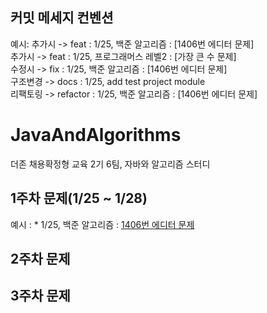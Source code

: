 ## 커밋 메세지 컨벤션  ##
예시: 
추가시 -> feat : 1/25, 백준 알고리즘 : [1406번 에디터 문제] </br>
추가시 -> feat : 1/25, 프로그래머스 레벨2 : [가장 큰 수 문제] </br>
수정시 -> fix : 1/25, 백준 알고리즘 : [1406번 에디터 문제] </br>
구조변경 -> docs : 1/25, add test project module  </br>
리팩토링 -> refactor : 1/25, 백준 알고리즘 : [1406번 에디터 문제] </br>

# JavaAndAlgorithms
더존 채용확정형 교육 2기 6팀, 자바와 알고리즘 스터디 </br>

## 1주차 문제(1/25 ~ 1/28)
예시 : * 1/25, 백준 알고리즘  : [1406번 에디터 문제](https://www.acmicpc.net/problem/1406) </br>

## 2주차 문제 

## 3주차 문제
